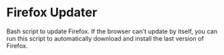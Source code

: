 # Firefox Updater

Bash script to update Firefox. If the browser can't update by itself, you can run this script to automatically download and install the last version of Firefox.
